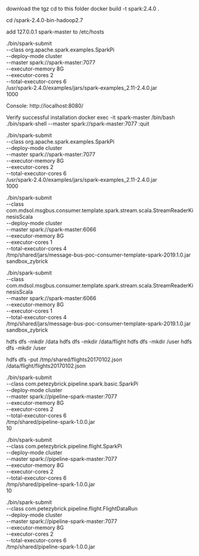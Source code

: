 download the tgz
cd to this folder
docker build -t spark:2.4.0 .

cd <path>/spark-2.4.0-bin-hadoop2.7

add 127.0.0.1 spark-master to /etc/hosts

./bin/spark-submit \
  --class org.apache.spark.examples.SparkPi \
  --deploy-mode cluster \
  --master spark://spark-master:7077 \
  --executor-memory 8G \
  --executor-cores 2 \
  --total-executor-cores 6 \
  /usr/spark-2.4.0/examples/jars/spark-examples_2.11-2.4.0.jar \
  1000
  
Console: http://localhost:8080/

Verify successful installation
docker exec -it spark-master /bin/bash
./bin/spark-shell --master spark://spark-master:7077
:quit

./bin/spark-submit \
  --class org.apache.spark.examples.SparkPi \
  --deploy-mode cluster \
  --master spark://spark-master:7077 \
  --executor-memory 8G \
  --executor-cores 2 \
  --total-executor-cores 6 \
  /usr/spark-2.4.0/examples/jars/spark-examples_2.11-2.4.0.jar \
  1000

./bin/spark-submit \
--class com.mdsol.msgbus.consumer.template.spark.stream.scala.StreamReaderKinesisScala \
--deploy-mode cluster \
--master spark://spark-master:6066 \
--executor-memory 8G \
--executor-cores 1 \
--total-executor-cores 4 \
/tmp/shared/jars/message-bus-poc-consumer-template-spark-2019.1.0.jar sandbox_zybrick

./bin/spark-submit \
--class com.mdsol.msgbus.consumer.template.spark.stream.scala.StreamReaderKinesisScala \
--master spark://spark-master:6066 \
--executor-memory 8G \
--executor-cores 1 \
--total-executor-cores 4 \
/tmp/shared/jars/message-bus-poc-consumer-template-spark-2019.1.0.jar sandbox_zybrick

hdfs dfs -mkdir /data
hdfs dfs -mkdir /data/flight
hdfs dfs -mkdir /user
hdfs dfs -mkdir /user

hdfs dfs -put /tmp/shared/flights20170102.json /data/flight/flights20170102.json


./bin/spark-submit \
 --class com.petezybrick.pipeline.spark.basic.SparkPi \
 --deploy-mode cluster \
 --master spark://pipeline-spark-master:7077 \
 --executor-memory 8G \
 --executor-cores 2 \
 --total-executor-cores 6 \
 /tmp/shared/pipeline-spark-1.0.0.jar \
 10

./bin/spark-submit \
 --class com.petezybrick.pipeline.flight.SparkPi \
 --deploy-mode cluster \
 --master spark://pipeline-spark-master:7077 \
 --executor-memory 8G \
 --executor-cores 2 \
 --total-executor-cores 6 \
 /tmp/shared/pipeline-spark-1.0.0.jar \
 10

./bin/spark-submit \
 --class com.petezybrick.pipeline.flight.FlightDataRun \
 --deploy-mode cluster \
 --master spark://pipeline-spark-master:7077 \
 --executor-memory 8G \
 --executor-cores 2 \
 --total-executor-cores 6 \
 /tmp/shared/pipeline-spark-1.0.0.jar

 